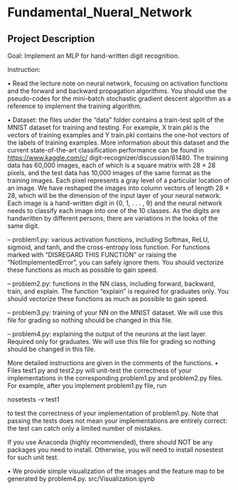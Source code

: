 # Fundamental_Nueral_Network

## Project Description
Goal: Implement an MLP for hand-written digit recognition.

Instruction:

• Read the lecture note on neural network, focusing on activation functions and the forward and backward
propagation algorithms. You should use the pseudo-codes for the mini-batch stochastic gradient descent
algorithm as a reference to implement the training algorithm.

• Dataset: the files under the “data” folder contains a train-test split of the MNIST dataset for training
and testing. For example, X train.pkl is the vectors of training examples and Y train.pkl contains
the one-hot vectors of the labels of training examples. More information about this dataset and
the current state-of-the-art classification performance can be found in https://www.kaggle.com/c/
digit-recognizer/discussion/61480. The training data has 60,000 images, each of which is a square
matrix with 28 × 28 pixels, and the test data has 10,000 images of the same format as the training
images. Each pixel represents a gray level of a particular location of an image. We have reshaped the
images into column vectors of length 28 × 28, which will be the dimension of the input layer of your
neural network. Each image is a hand-written digit in {0, 1, . . . , 9} and the neural network needs to
classify each image into one of the 10 classes. As the digits are handwritten by different persons, there
are variations in the looks of the same digit.

– problem1.py: various activation functions, including Softmax, ReLU, sigmoid, and tanh, and
the cross-entropy loss function. For functions marked with “DISREGARD THIS FUNCTION”
or raising the “NotImplementedError”, you can safely ignore them. You should vectorize these
functions as much as possible to gain speed.

– problem2.py: functions in the NN class, including forward, backward, train, and explain. The
function “explain” is required for graduates only. You should vectorize these functions as much
as possible to gain speed.

– problem3.py: training of your NN on the MNIST dataset. We will use this file for grading so
nothing should be changed in this file.

– problem4.py: explaining the output of the neurons at the last layer. Required only for graduates.
We will use this file for grading so nothing should be changed in this file.

More detailed instructions are given in the comments of the functions.
• Files test1.py and test2.py will unit-test the correctness of your implementations in the corresponding
problem1.py and problem2.py files. For example, after you implement problem1.py file, run

  nosetests -v test1

to test the correctness of your implementation of problem1.py. Note that passing the tests does not
mean your implementations are entirely correct: the test can catch only a limited number of mistakes.

If you use Anaconda (highly recommended), there should NOT be any packages you need to install.
Otherwise, you will need to install nosestest for such unit test.

• We provide simple visualization of the images and the feature map to be generated by problem4.py.
src/Visualization.ipynb
